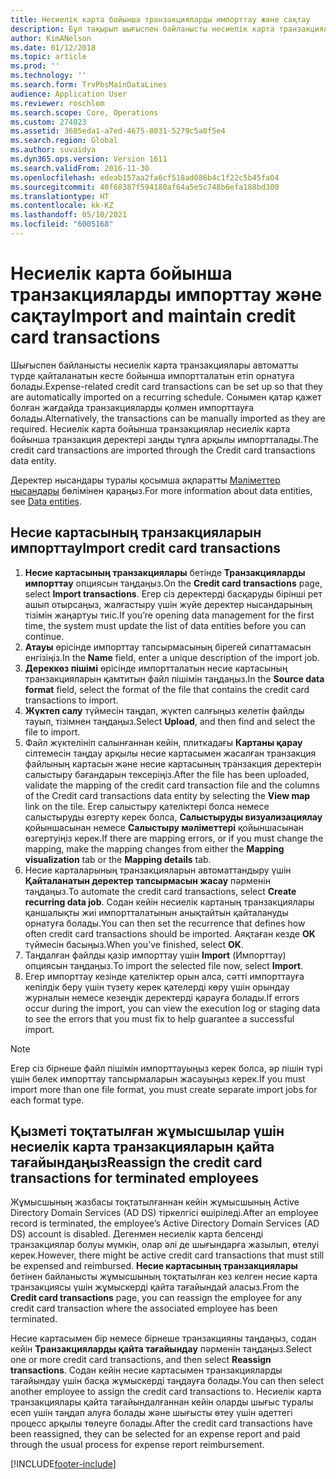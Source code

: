 ```yaml
---
title: Несиелік карта бойынша транзакцияларды импорттау және сақтау
description: Бұл тақырып шығыспен байланысты несиелік карта транзакцияларын қалай импорттау және ұстану туралы түсіндіреді. Бұл транзакциялар автоматты түрде қайталанатын кесте бойынша импортталатындай етіп орнатылуы мүмкін немесе қажет болған жағдайда қолмен импортталуы мүмкін.
author: KimANelson
ms.date: 01/12/2018
ms.topic: article
ms.prod: ''
ms.technology: ''
ms.search.form: TrvPbsMainDataLines
audience: Application User
ms.reviewer: roschlom
ms.search.scope: Core, Operations
ms.custom: 274023
ms.assetid: 3605eda1-a7ed-4675-8031-5279c5a8f5e4
ms.search.region: Global
ms.author: suvaidya
ms.dyn365.ops.version: Version 1611
ms.search.validFrom: 2016-11-30
ms.openlocfilehash: edeab157aa2fa6cf518ad086b4c1f22c5b45fa04
ms.sourcegitcommit: 40f68387f594180af64a5e5c748b6efa188bd300
ms.translationtype: HT
ms.contentlocale: kk-KZ
ms.lasthandoff: 05/10/2021
ms.locfileid: "6005168"
---
```

# <a name="import-and-maintain-credit-card-transactions"></a><span data-ttu-id="e103e-104">Несиелік карта бойынша транзакцияларды импорттау және сақтау</span><span class="sxs-lookup"><span data-stu-id="e103e-104">Import and maintain credit card transactions</span></span>

<span data-ttu-id="e103e-105">Шығыспен байланысты несиелік карта транзакциялары автоматты түрде қайталанатын кесте бойынша импортталатын етіп орнатуға болады.</span><span class="sxs-lookup"><span data-stu-id="e103e-105">Expense-related credit card transactions can be set up so that they are automatically imported on a recurring schedule.</span></span> <span data-ttu-id="e103e-106">Сонымен қатар қажет болған жағдайда транзакцияларды қолмен импорттауға болады.</span><span class="sxs-lookup"><span data-stu-id="e103e-106">Alternatively, the transactions can be manually imported as they are required.</span></span> <span data-ttu-id="e103e-107">Несиелік карта бойынша транзакциялар несиелік карта бойынша транзакция деректері заңды тұлға арқылы импортталады.</span><span class="sxs-lookup"><span data-stu-id="e103e-107">The credit card transactions are imported through the Credit card transactions data entity.</span></span>

<span data-ttu-id="e103e-108">Деректер нысандары туралы қосымша ақпаратты [Мәліметтер нысандары](/dynamics365/fin-ops-core/dev-itpro/data-entities/data-entities) бөлімінен қараңыз.</span><span class="sxs-lookup"><span data-stu-id="e103e-108">For more information about data entities, see [Data entities](/dynamics365/fin-ops-core/dev-itpro/data-entities/data-entities).</span></span>

## <a name="import-credit-card-transactions"></a><span data-ttu-id="e103e-109">Несие картасының транзакцияларын импорттау</span><span class="sxs-lookup"><span data-stu-id="e103e-109">Import credit card transactions</span></span>

1. <span data-ttu-id="e103e-110">**Несие картасының транзакциялары** бетінде **Транзакцияларды импорттау** опциясын таңдаңыз.</span><span class="sxs-lookup"><span data-stu-id="e103e-110">On the **Credit card transactions** page, select **Import transactions**.</span></span> <span data-ttu-id="e103e-111">Егер сіз деректерді басқаруды бірінші рет ашып отырсаңыз, жалғастыру үшін жүйе деректер нысандарының тізімін жаңартуы тиіс.</span><span class="sxs-lookup"><span data-stu-id="e103e-111">If you’re opening data management for the first time, the system must update the list of data entities before you can continue.</span></span>
2. <span data-ttu-id="e103e-112">**Атауы** өрісінде импорттау тапсырмасының бірегей сипаттамасын енгізіңіз.</span><span class="sxs-lookup"><span data-stu-id="e103e-112">In the **Name** field, enter a unique description of the import job.</span></span>
3. <span data-ttu-id="e103e-113">**Дереккөз пішімі** өрісінде импортталатын несие картасының транзакцияларын қамтитын файл пішімін таңдаңыз.</span><span class="sxs-lookup"><span data-stu-id="e103e-113">In the **Source data format** field, select the format of the file that contains the credit card transactions to import.</span></span>
4. <span data-ttu-id="e103e-114">**Жүктеп салу** түймесін таңдап, жүктеп салғыңыз келетін файлды тауып, тізімнен таңдаңыз.</span><span class="sxs-lookup"><span data-stu-id="e103e-114">Select **Upload**, and then find and select the file to import.</span></span>
5. <span data-ttu-id="e103e-115">Файл жүктелініп салынғаннан кейін, плиткадағы **Картаны қарау** сілтемесін таңдау арқылы несие картасымен жасалған транзакция файлының картасын және несие картасының транзакция деректерін салыстыру бағандарын тексеріңіз.</span><span class="sxs-lookup"><span data-stu-id="e103e-115">After the file has been uploaded, validate the mapping of the credit card transaction file and the columns of the Credit card transactions data entity by selecting the **View map** link on the tile.</span></span> <span data-ttu-id="e103e-116">Егер салыстыру қателіктері болса немесе салыстыруды өзгерту керек болса, **Салыстыруды визуализациялау** қойыншасынан немесе **Салыстыру мәліметтері** қойыншасынан өзгертуіңіз керек.</span><span class="sxs-lookup"><span data-stu-id="e103e-116">If there are mapping errors, or if you must change the mapping, make the mapping changes from either the **Mapping visualization** tab or the **Mapping details** tab.</span></span>
6. <span data-ttu-id="e103e-117">Несие карталарының транзакцияларын автоматтандыру үшін **Қайталанатын деректер тапсырмасын жасау** пәрменін таңдаңыз.</span><span class="sxs-lookup"><span data-stu-id="e103e-117">To automate the credit card transactions, select **Create recurring data job**.</span></span> <span data-ttu-id="e103e-118">Содан кейін несиелік картаның транзакциялары қаншалықты жиі импортталатынын анықтайтын қайталануды орнатуға болады.</span><span class="sxs-lookup"><span data-stu-id="e103e-118">You can then set the recurrence that defines how often credit card transactions should be imported.</span></span> <span data-ttu-id="e103e-119">Аяқтаған кезде **OK** түймесін басыңыз.</span><span class="sxs-lookup"><span data-stu-id="e103e-119">When you’ve finished, select **OK**.</span></span>
7. <span data-ttu-id="e103e-120">Таңдалған файлды қазір импорттау үшін **Import** (Импорттау) опциясын таңдаңыз.</span><span class="sxs-lookup"><span data-stu-id="e103e-120">To import the selected file now, select **Import**.</span></span>
8. <span data-ttu-id="e103e-121">Егер импорттау кезінде қателіктер орын алса, сәтті импорттауға кепілдік беру үшін түзету керек қателерді көру үшін орындау журналын немесе кезеңдік деректерді қарауға болады.</span><span class="sxs-lookup"><span data-stu-id="e103e-121">If errors occur during the import, you can view the execution log or staging data to see the errors that you must fix to help guarantee a successful import.</span></span>

> [!NOTE]
> <span data-ttu-id="e103e-122">Егер сіз бірнеше файл пішімін импорттауыңыз керек болса, әр пішін түрі үшін бөлек импорттау тапсырмаларын жасауыңыз керек.</span><span class="sxs-lookup"><span data-stu-id="e103e-122">If you must import more than one file format, you must create separate import jobs for each format type.</span></span>

## <a name="reassign-the-credit-card-transactions-for-terminated-employees"></a><span data-ttu-id="e103e-123">Қызметі тоқтатылған жұмысшылар үшін несиелік карта транзакцияларын қайта тағайындаңыз</span><span class="sxs-lookup"><span data-stu-id="e103e-123">Reassign the credit card transactions for terminated employees</span></span>

<span data-ttu-id="e103e-124">Жұмысшының жазбасы тоқтатылғаннан кейін жұмысшының Active Directory Domain Services (AD DS) тіркелгісі өшіріледі.</span><span class="sxs-lookup"><span data-stu-id="e103e-124">After an employee record is terminated, the employee’s Active Directory Domain Services (AD DS) account is disabled.</span></span> <span data-ttu-id="e103e-125">Дегенмен несиелік карта белсенді транзакциялар болуы мүмкін, олар әлі де шығындарға жазылып, өтелуі керек.</span><span class="sxs-lookup"><span data-stu-id="e103e-125">However, there might be active credit card transactions that must still be expensed and reimbursed.</span></span> <span data-ttu-id="e103e-126">**Несие картасының транзакциялары** бетінен байланысты жұмысшының тоқтатылған кез келген несие карта транзакциясы үшін жұмыскерді қайта тағайындай аласыз.</span><span class="sxs-lookup"><span data-stu-id="e103e-126">From the **Credit card transactions** page, you can reassign the employee for any credit card transaction where the associated employee has been terminated.</span></span>

<span data-ttu-id="e103e-127">Несие картасымен бір немесе бірнеше транзакцияны таңдаңыз, содан кейін **Транзакцияларды қайта тағайындау** пәрменін таңдаңыз.</span><span class="sxs-lookup"><span data-stu-id="e103e-127">Select one or more credit card transactions, and then select **Reassign transactions**.</span></span> <span data-ttu-id="e103e-128">Содан кейін несие картасымен транзакцияларды тағайындау үшін басқа жұмыскерді таңдауға болады.</span><span class="sxs-lookup"><span data-stu-id="e103e-128">You can then select another employee to assign the credit card transactions to.</span></span> <span data-ttu-id="e103e-129">Несиелік карта транзакциялары қайта тағайындалғаннан кейін оларды шығыс туралы есеп үшін таңдап алуға болады және шығысты өтеу үшін әдеттегі процесс арқылы төлеуге болады.</span><span class="sxs-lookup"><span data-stu-id="e103e-129">After the credit card transactions have been reassigned, they can be selected for an expense report and paid through the usual process for expense report reimbursement.</span></span>


[!INCLUDE[footer-include](../includes/footer-banner.md)]